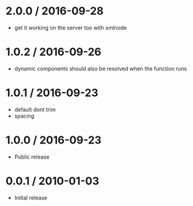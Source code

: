 
2.0.0 / 2016-09-28
==================

  * get it working on the server too with xmlnode

1.0.2 / 2016-09-26
==================

  * dynamic components should also be resolved when the function runs

1.0.1 / 2016-09-23
==================

  * default dont trim
  * spacing

1.0.0 / 2016-09-23
==================

  * Public release

0.0.1 / 2010-01-03
==================

  * Initial release
